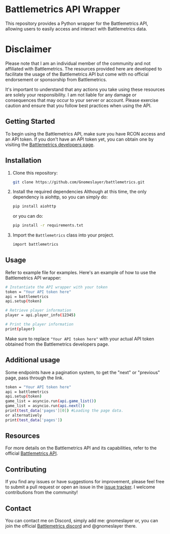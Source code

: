 # Battlemetrics API Wrapper

This repository provides a Python wrapper for the Battlemetrics API, allowing users to easily access and interact with Battlemetrics data.

# Disclaimer
Please note that I am an individual member of the community and not affiliated with Battlemetrics. The resources provided here are developed to facilitate the usage of the Battlemetrics API but come with no official endorsement or sponsorship from Battlemetrics.

It's important to understand that any actions you take using these resources are solely your responsibility. I am not liable for any damage or consequences that may occur to your server or account. Please exercise caution and ensure that you follow best practices when using the API.

## Getting Started

To begin using the Battlemetrics API, make sure you have RCON access and an API token. If you don't have an API token yet, you can obtain one by visiting the [Battlemetrics developers page](https://www.battlemetrics.com/developers).

## Installation

1. Clone this repository:

   ```bash
   git clone https://github.com/Gnomeslayer/battlemetrics.git
   ```
2. Install the required dependencies
   Although at this time, the only dependency is aiohttp, so you can simply do:
   ```bash
   pip install aiohttp
   ```
   or you can do:
   ```bash
   pip install -r requirements.txt
   ```
3. Import the `Battlemetrics` class into your project.
   ```bash
   import battlemetrics
   ```
## Usage
Refer to example file for examples.
Here's an example of how to use the Battlemetrics API wrapper:
```bash
# Instantiate the API wrapper with your token
token = "Your API token here"
api = battlemetrics
api.setup(token)

# Retrieve player information
player = api.player_info(12345)

# Print the player information
print(player)
```
Make sure to replace `"Your API token here"` with your actual API token obtained from the Battlemetrics developers page.

## Additional usage
Some endpoints have a pagination system, to get the "next" or "previous" page, pass through the link.
```bash
token = "Your API token here"
api = battlemetrics
api.setup(token)
game_list = asyncio.run(api.game_list())
game_list = asyncio.run(api.next())
print(test_data['pages'][0]) #Loading the page data.
or alternatively
print(test_data['pages'])
```

## Resources
For more details on the Battlemetrics API and its capabilities, refer to the official [Battlemetrics API](https://www.battlemetrics.com/developers/documentation).

## Contributing
If you find any issues or have suggestions for improvement, please feel free to submit a pull request or open an issue in the [issue tracker](https://github.com/Gnomeslayer/battlemetrics/issues). I welcome contributions from the community!

## Contact
You can contact me on Discord, simply add me: gnomeslayer
or, you can join the official [Battlemetrics discord](https://discord.gg/xWa3UNG4yh) and @gnomeslayer there.
